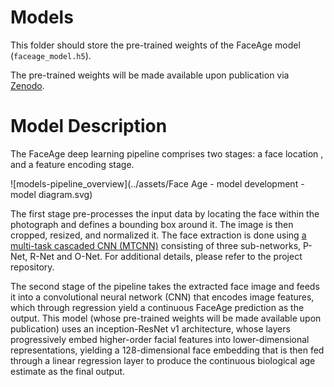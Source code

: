 # Models

This folder should store the pre-trained weights of the FaceAge model (`faceage_model.h5`).

The pre-trained weights will be made available upon publication via [Zenodo](https://zenodo.org).

# Model Description

The FaceAge deep learning pipeline comprises two stages: a face location , and a feature encoding stage.

![models-pipeline_overview](../assets/Face Age - model development - model diagram.svg)

The first stage pre-processes the input data by locating the face within the photograph and defines a bounding box around it. The image is then cropped, resized, and normalized it. The face extraction is done using [a multi-task cascaded CNN (MTCNN)](https://github.com/ipazc/mtcnn) consisting of three sub-networks, P-Net, R-Net and O-Net. For additional details, please refer to the project repository.

The second stage of the pipeline takes the extracted face image and feeds it into a convolutional neural network (CNN) that encodes image features, which through regression yield a continuous FaceAge prediction as the output. This model (whose pre-trained weights will be made available upon publication) uses an inception-ResNet v1 architecture, whose layers progressively embed higher-order facial features into lower-dimensional representations, yielding a 128-dimensional face embedding that is then fed through a linear regression layer to produce the continuous biological age estimate as the final output.
